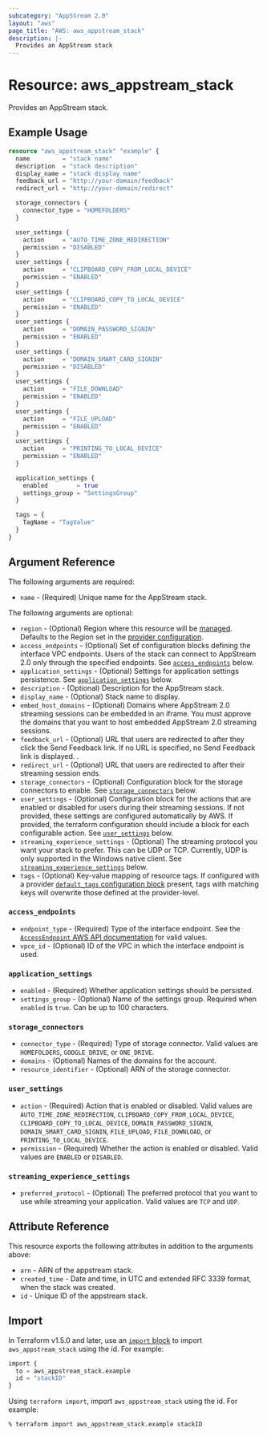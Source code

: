 ```yaml
---
subcategory: "AppStream 2.0"
layout: "aws"
page_title: "AWS: aws_appstream_stack"
description: |-
  Provides an AppStream stack
---
```


# Resource: aws_appstream_stack

Provides an AppStream stack.

## Example Usage

```terraform
resource "aws_appstream_stack" "example" {
  name         = "stack name"
  description  = "stack description"
  display_name = "stack display name"
  feedback_url = "http://your-domain/feedback"
  redirect_url = "http://your-domain/redirect"

  storage_connectors {
    connector_type = "HOMEFOLDERS"
  }

  user_settings {
    action     = "AUTO_TIME_ZONE_REDIRECTION"
    permission = "DISABLED"
  }
  user_settings {
    action     = "CLIPBOARD_COPY_FROM_LOCAL_DEVICE"
    permission = "ENABLED"
  }
  user_settings {
    action     = "CLIPBOARD_COPY_TO_LOCAL_DEVICE"
    permission = "ENABLED"
  }
  user_settings {
    action     = "DOMAIN_PASSWORD_SIGNIN"
    permission = "ENABLED"
  }
  user_settings {
    action     = "DOMAIN_SMART_CARD_SIGNIN"
    permission = "DISABLED"
  }
  user_settings {
    action     = "FILE_DOWNLOAD"
    permission = "ENABLED"
  }
  user_settings {
    action     = "FILE_UPLOAD"
    permission = "ENABLED"
  }
  user_settings {
    action     = "PRINTING_TO_LOCAL_DEVICE"
    permission = "ENABLED"
  }

  application_settings {
    enabled        = true
    settings_group = "SettingsGroup"
  }

  tags = {
    TagName = "TagValue"
  }
}
```

## Argument Reference

The following arguments are required:

* `name` - (Required) Unique name for the AppStream stack.

The following arguments are optional:

* `region` - (Optional) Region where this resource will be [managed](https://docs.aws.amazon.com/general/latest/gr/rande.html#regional-endpoints). Defaults to the Region set in the [provider configuration](https://registry.terraform.io/providers/hashicorp/aws/latest/docs#aws-configuration-reference).
* `access_endpoints` - (Optional) Set of configuration blocks defining the interface VPC endpoints. Users of the stack can connect to AppStream 2.0 only through the specified endpoints.
  See [`access_endpoints`](#access_endpoints) below.
* `application_settings` - (Optional) Settings for application settings persistence.
  See [`application_settings`](#application_settings) below.
* `description` - (Optional) Description for the AppStream stack.
* `display_name` - (Optional) Stack name to display.
* `embed_host_domains` - (Optional) Domains where AppStream 2.0 streaming sessions can be embedded in an iframe. You must approve the domains that you want to host embedded AppStream 2.0 streaming sessions.
* `feedback_url` - (Optional) URL that users are redirected to after they click the Send Feedback link. If no URL is specified, no Send Feedback link is displayed. .
* `redirect_url` - (Optional) URL that users are redirected to after their streaming session ends.
* `storage_connectors` - (Optional) Configuration block for the storage connectors to enable.
  See [`storage_connectors`](#storage_connectors) below.
* `user_settings` - (Optional) Configuration block for the actions that are enabled or disabled for users during their streaming sessions. If not provided, these settings are configured automatically by AWS. If provided, the terraform configuration should include a block for each configurable action.
  See [`user_settings`](#user_settings) below.
* `streaming_experience_settings` - (Optional) The streaming protocol you want your stack to prefer. This can be UDP or TCP. Currently, UDP is only supported in the Windows native client.
  See [`streaming_experience_settings`](#streaming_experience_settings) below.
* `tags` - (Optional) Key-value mapping of resource tags. If configured with a provider [`default_tags` configuration block](https://registry.terraform.io/providers/hashicorp/aws/latest/docs#default_tags-configuration-block) present, tags with matching keys will overwrite those defined at the provider-level.

### `access_endpoints`

* `endpoint_type` - (Required) Type of the interface endpoint.
  See the [`AccessEndpoint` AWS API documentation](https://docs.aws.amazon.com/appstream2/latest/APIReference/API_AccessEndpoint.html) for valid values.
* `vpce_id` - (Optional) ID of the VPC in which the interface endpoint is used.

### `application_settings`

* `enabled` - (Required) Whether application settings should be persisted.
* `settings_group` - (Optional) Name of the settings group.
  Required when `enabled` is `true`.
  Can be up to 100 characters.

### `storage_connectors`

* `connector_type` - (Required) Type of storage connector.
  Valid values are `HOMEFOLDERS`, `GOOGLE_DRIVE`, or `ONE_DRIVE`.
* `domains` - (Optional) Names of the domains for the account.
* `resource_identifier` - (Optional) ARN of the storage connector.

### `user_settings`

* `action` - (Required) Action that is enabled or disabled.
  Valid values are `AUTO_TIME_ZONE_REDIRECTION`, `CLIPBOARD_COPY_FROM_LOCAL_DEVICE`, `CLIPBOARD_COPY_TO_LOCAL_DEVICE`, `DOMAIN_PASSWORD_SIGNIN`, `DOMAIN_SMART_CARD_SIGNIN`, `FILE_UPLOAD`, `FILE_DOWNLOAD`, or `PRINTING_TO_LOCAL_DEVICE`.
* `permission` - (Required) Whether the action is enabled or disabled.
  Valid values are `ENABLED` or `DISABLED`.

### `streaming_experience_settings`

* `preferred_protocol` - (Optional) The preferred protocol that you want to use while streaming your application.
  Valid values are `TCP` and `UDP`.

## Attribute Reference

This resource exports the following attributes in addition to the arguments above:

* `arn` - ARN of the appstream stack.
* `created_time` - Date and time, in UTC and extended RFC 3339 format, when the stack was created.
* `id` - Unique ID of the appstream stack.

## Import

In Terraform v1.5.0 and later, use an [`import` block](https://developer.hashicorp.com/terraform/language/import) to import `aws_appstream_stack` using the id. For example:

```terraform
import {
  to = aws_appstream_stack.example
  id = "stackID"
}
```

Using `terraform import`, import `aws_appstream_stack` using the id. For example:

```console
% terraform import aws_appstream_stack.example stackID
```
